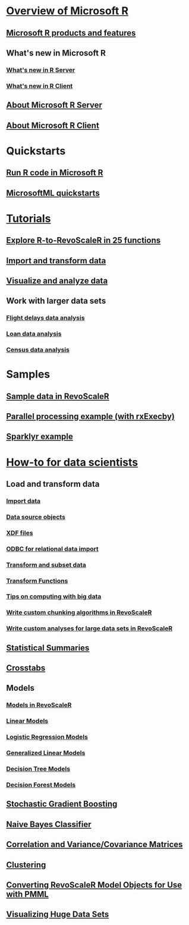 # [Overview of Microsoft R](index.md)
## [Microsoft R products and features](index.md)
## What's new in Microsoft R
### [What's new in R Server](rserver-whats-new.md)
### [What's new in R Client](notes/r-client-notes.md)
## [About Microsoft R Server](rserver.md)
## [About Microsoft R Client](r-client.md)

# Quickstarts
## [Run R code in Microsoft R](r-client-quickstart-airline-delays.md)
## [MicrosoftML quickstarts](microsoftml-quickstarts.md)

# [Tutorials](microsoft-r-tutorials.md)

## [Explore R-to-RevoScaleR in 25 functions](microsoft-r-tutorial-R2RevoScaleR.md)
## [Import and transform data](scaler-getting-started-data-import-exploration.md)
## [Visualize and analyze data](scaler-getting-started-data-manipulation.md)
## Work with larger data sets
### [Flight delays data analysis](scaler-getting-started-3-analyze-large-data.md)
### [Loan data analysis](scaler-getting-started-1-example-loan-data.md)
### [Census data analysis](scaler-getting-started-2-example-census-data.md)

# Samples
## [Sample data in RevoScaleR](scaler-user-guide-sample-data.md)
## [Parallel processing example (with rxExecby)](quickstart-rxexecby.md)
## [Sparklyr example](microsoft-r-get-started-spark-interop.md)

# [How-to for data scientists](data-analysis-in-microsoft-r.md)
## Load and transform data 
### [Import data](scaler-user-guide-data-import.md)
### [Data source objects](scaler-user-guide-data-source.md)
### [XDF files](rserver-xdf.md)
### [ODBC for relational data import](scaler-odbc.md)
### [Transform and subset data](scaler-user-guide-data-transform.md)
### [Transform Functions](scaler-user-guide-transform-functions.md)
### [Tips on computing with big data](microsoft-r-getting-started-tips.md)

### [Write custom chunking algorithms in RevoScaleR](scaler-getting-started-4-write-chunking-algorithms.md)
### [Write custom analyses for large data sets in RevoScaleR](scaler-user-guide-write-custom-analyses.md)

## [Statistical Summaries](scaler-user-guide-data-summaries.md)
## [Crosstabs](scaler-user-guide-crosstabs.md)

## Models
### [Models in RevoScaleR](scaler-user-guide-models.md)
### [Linear Models](scaler-user-guide-linear-model.md)
### [Logistic Regression Models](scaler-user-guide-logistic-regression.md)
### [Generalized Linear Models](scaler-user-guide-generalized-linear-model.md)
### [Decision Tree Models](scaler-user-guide-decision-tree.md)
### [Decision Forest Models](scaler-user-guide-decision-forest.md)
## [Stochastic Gradient Boosting](scaler-user-guide-boosting.md)
## [Naive Bayes Classifier](scaler-user-guide-naive-bayes.md)
## [Correlation and Variance/Covariance Matrices](scaler-user-guide-covcor.md)
## [Clustering](scaler-user-guide-cluster.md)
## [Converting RevoScaleR Model Objects for Use with PMML](scaler-user-guide-pmml.md)
## [Visualizing Huge Data Sets](scaler-user-guide-visualize-huge-data-sets.md)


